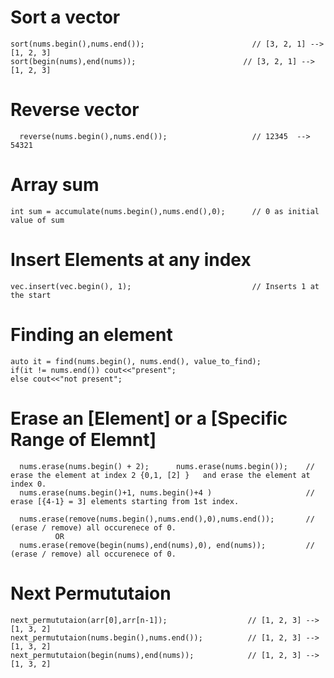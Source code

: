 # Sort a vector
```
sort(nums.begin(),nums.end());                        // [3, 2, 1] --> [1, 2, 3]
sort(begin(nums),end(nums));                        // [3, 2, 1] --> [1, 2, 3]

```
# Reverse vector
```
  reverse(nums.begin(),nums.end());                   // 12345  --> 54321
```
# Array sum
```
int sum = accumulate(nums.begin(),nums.end(),0);      // 0 as initial value of sum 
```
# Insert Elements at any index
```
vec.insert(vec.begin(), 1);                           // Inserts 1 at the start
```
# Finding an element
```
auto it = find(nums.begin(), nums.end(), value_to_find);
if(it != nums.end()) cout<<"present";
else cout<<"not present";
```
# Erase an [Element] or a [Specific Range of Elemnt]
``` 
  nums.erase(nums.begin() + 2);      nums.erase(nums.begin());    // erase the element at index 2 {0,1, [2] }   and erase the element at index 0.
  nums.erase(nums.begin()+1, nums.begin()+4 )                     // erase [{4-1} = 3] elements starting from 1st index.

  nums.erase(remove(nums.begin(),nums.end(),0),nums.end());       // (erase / remove) all occurenece of 0.
          OR  
  nums.erase(remove(begin(nums),end(nums),0), end(nums));         // (erase / remove) all occurenece of 0.
```
# Next Permututaion
```
next_permututaion(arr[0],arr[n-1]);                  // [1, 2, 3] --> [1, 3, 2]
next_permututaion(nums.begin(),nums.end());          // [1, 2, 3] --> [1, 3, 2]
next_permututaion(begin(nums),end(nums));            // [1, 2, 3] --> [1, 3, 2]
```
